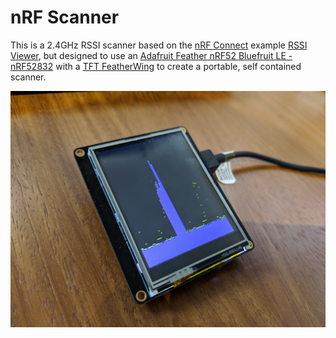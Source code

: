 # nRF Scanner

This is a 2.4GHz RSSI scanner based on the [nRF Connect](https://github.com/NordicSemiconductor/pc-nrfconnect-core) example [RSSI Viewer](https://github.com/NordicSemiconductor/pc-nrfconnect-rssi), but designed to use an [
Adafruit Feather nRF52 Bluefruit LE - nRF52832](https://www.adafruit.com/product/3406) with a [TFT FeatherWing](https://www.adafruit.com/product/3315) to create a portable, self contained scanner.

![Photo](doc/example.jpg)
